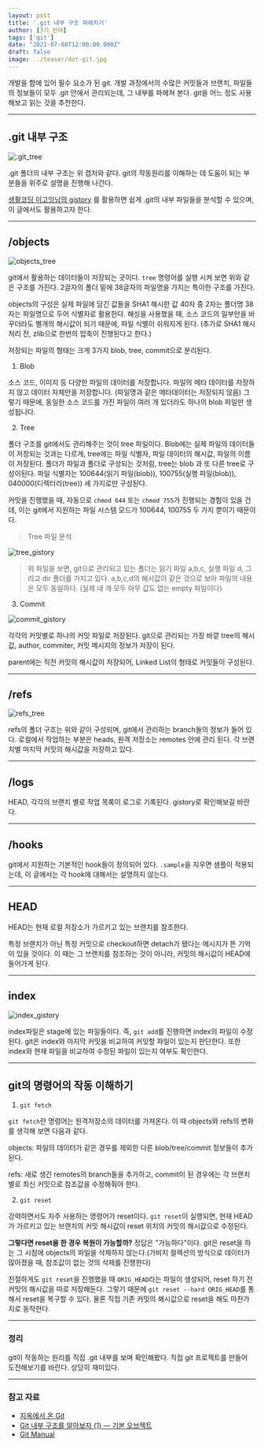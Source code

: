 ```yaml
---
layout: post  
title: '.git 내부 구조 파헤치기'
author: [3기_완태]
tags: ['git']
date: "2021-07-08T12:00:00.000Z"
draft: false
image: ../teaser/dot-git.jpg
---
```


개발을 함에 있어 필수 요소가 된 git. 개발 과정에서의 수많은 커밋들과 브랜치, 파일들의 정보들이 모두 .git 안에서 관리되는데, 그 내부를 파헤쳐 본다. git을 어느 정도 사용해보고 읽는 것을 추천한다.

<!-- end -->

---

## .git 내부 구조
![.git_tree](../images/2021-07-08-dot-git-1.png)

.git 폴더의 내부 구조는 위 캡처와 같다. git의 작동원리를 이해하는 데 도움이 되는 부분들을 위주로 설명을 진행해 나간다. 

[생활코딩 이고잉님의 gistory](https://github.com/egoing/gistory) 를 활용하면 쉽게 .git의 내부 파일들을 분석할 수 있으며, 이 글에서도 활용하고자 한다.

---

## /objects

![objects_tree](../images/2021-07-08-dot-git-2.png)

git에서 활용하는 데이터들이 저장되는 곳이다. `tree` 명령어를 실행 시켜 보면 위와 같은 구조를 가진다. 2글자의 폴더 밑에 38글자의 파일명을 가지는 특이한 구조를 가진다.

objects의 구성은 실제 파일에 담긴 값들을 SHA1 해시한 값 40자 중 2자는 폴더명 38자는 파일명으로 두어 식별자로 활용한다. 해싱을 사용했을 때, 소스 코드의 일부만을 바꾸더라도 별개의 해시값이 되기 때문에, 파일 식별이 쉬워지게 된다. (추가로 SHA1 해시 처리 전, zlib으로 한번의 압축이 진행된다고 한다.)

저장되는 파일의 형태는 크게 3가지 blob, tree, commit으로 분리된다.

1. Blob
   
소스 코드, 이미지 등 다양한 파일의 데이터를 저장합니다. 파일의 메타 데이터를 저장하지 않고 데이터 자체만을 저장합니다. (파일명과 같은 메타데이터는 저장되지 않음) 그렇기 때문에, 동일한 소스 코드를 가진 파일이 여러 개 있더라도 하나의 blob 파일만 생성됩니다.

2. Tree 

 폴더 구조를 git에서도 관리해주는 것이 tree 파일이다. Blob에는 실제 파일의 데이터들이 저장되는 것과는 다르게, tree에는 파일 식별자, 파일 데이터의 해시값, 파일의 이름이 저장된다. 폴더가 파일과 폴더로 구성되는 것처럼, tree는 blob 과 또 다른 tree로 구성이된다.
 파일 식별자는 100644(읽기 파일(blob)), 100755(실행 파일(blob)), 040000(디렉터리(tree)) 세 가지로만 구성된다.
 
 커밋을 진행했을 때, 자동으로 `chmod 644` 또는 `chmod 755`가 진행되는 경험이 있을 건데, 이는 git에서 지원하는 파일 시스템 모드가 100644, 100755 두 가지 뿐이기 때문이다.


>  Tree 파일 분석
> 
![tree_gistory](../images/2021-07-08-dot-git-3.png) <br>
> 위 파일을 보면, git으로 관리되고 있는 폴더는 읽기 파일 a,b,c, 실행 파일 d, 그리고 dir 폴더를 가지고 있다. a,b,c,d의 해시값이 같은 것으로 보아 파일의 내용은 모두 동일하다. (실제 네 개 모두 아무 값도 없는 empty 파일이다)


3. Commit

![commit_gistory](../images/2021-07-08-dot-git-4.png)

 각각의 커밋별로 하나의 커밋 파일로 저장된다. git으로 관리되는 가장 바깥 tree의 해시값, author, commiter, 커밋 메시지의 정보가 저장이 된다.

 parent에는 직전 커밋의 해시값이 저장되어, Linked List의 형태로 커밋들이 구성된다.

---

## /refs
![refs_tree](../images/2021-07-08-dot-git-5.png)

refs의 폴더 구조는 위와 같이 구성되며, git에서 관리하는 branch들의 정보가 들어 있다. 로컬에서 작업하는 부분은 heads, 원격 저장소는 remotes 안에 관리 된다. 각 브랜치별 마지막 커밋의 해시값을 저장하고 있다.

---

## /logs

HEAD, 각각의 브랜치 별로 작업 목록이 로그로 기록된다. gistory로 확인해보길 바란다.

---

## /hooks

git에서 지원하는 기본적인 hook들이 정의되어 있다. `.sample`을 지우면 샘플이 적용되는데, 이 글에서는 각 hook에 대해서는 설명하지 않는다.

---

## HEAD

HEAD는 현재 로컬 저장소가 가르키고 있는 브랜치를 참조한다.

특정 브랜치가 아닌 특정 커밋으로 checkout하면 detach가 됐다는 메시지가 뜬 기억이 있을 것이다. 이 때는 그 브랜치를 참조하는 것이 아니라, 커밋의 해시값이 HEAD에 들어가게 된다.

---

## index

![index_gistory](../images/2021-07-08-dot-git-6.png)

index파일은 stage에 있는 파일들이다. 즉, `git add`를 진행하면 index의 파일이 수정된다. git은 index와 마지막 커밋을 비교하여 커밋할 파일이 있는지 판단한다. 또한 index와 현재 파일을 비교하여 수정된 파일이 있는지 여부도 확인한다.

---

## git의 명령어의 작동 이해하기

1. `git fetch`

`git fetch`란 명령어는 원격저장소의 데이터를 가져온다. 이 때 objects와 refs의 변화를 생각해 보면 다음과 같다.

objects: 파일의 데이터가 같은 경우를 제외한 다른 blob/tree/commit 정보들이 추가된다.

refs: 새로 생긴 remotes의 branch들을 추가하고, commit이 된 경우에는 각 브랜치 별로 최신 커밋으로 참조값을 수정해줘야 한다.

2. `git reset`

강력하면서도 자주 사용하는 명령어가 reset이다. `git reset`이 실행되면, 현재 HEAD가 가르키고 있는 브랜치의 커밋 해시값이 reset 위치의 커밋의 해시값으로 수정된다.

**그렇다면 reset을 한 경우 복원이 가능할까?** 정답은 "가능하다"이다. git은 reset을 하는 그 시점에 objects의 파일을 삭제하지 않는다.(가비지 컬렉션의 방식으로 데이터가 많아졌을 때, 참조값이 없는 것의 삭제를 진행한다)

친절하게도 `git reset`을 진행했을 때 `ORIG_HEAD`라는 파일이 생성되어, reset 하기 전 커밋의 해시값을 따로 저장해둔다. 그렇기 때문에 `git reset --hard ORIG_HEAD`를 통해서 reset을 복구할 수 있다. 물론 직접 기존 커밋의 해시값으로 reset을 해도 마찬가지로 동작한다.

---

### 정리
git이 작동하는 원리를 직접 .git 내부를 보며 확인해봤다. 직접 git 프로젝트를 만들어 도전해보기를 바란다. 상당히 재미있다.

---

### 참고 자료
-   [지옥에서 온 Git](https://opentutorials.org/module/2676)
-   [Git 내부 구조를 알아보자 (1) — 기본 오브젝트](https://medium.com/happyprogrammer-in-jeju/git-%EB%82%B4%EB%B6%80-%EA%B5%AC%EC%A1%B0%EB%A5%BC-%EC%95%8C%EC%95%84%EB%B3%B4%EC%9E%90-1-%EA%B8%B0%EB%B3%B8-%EC%98%A4%EB%B8%8C%EC%A0%9D%ED%8A%B8-81b34f85fe53)
-   [Git Manual](https://git.kernel.org/pub/scm/git/git.git/tree/README?id=e83c5163316f89bfbde7d9ab23ca2e25604af290)
